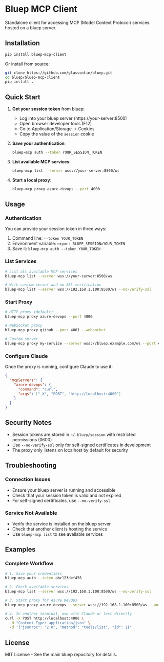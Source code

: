# Bluep MCP Client

Standalone client for accessing MCP (Model Context Protocol) services hosted on a bluep server.

## Installation

```bash
pip install bluep-mcp-client
```

Or install from source:
```bash
git clone https://github.com/glassontin/bluep.git
cd bluep/bluep-mcp-client
pip install .
```

## Quick Start

1. **Get your session token** from bluep:
   - Log into your bluep server (https://your-server:8500)
   - Open browser developer tools (F12)
   - Go to Application/Storage → Cookies
   - Copy the value of the `session` cookie

2. **Save your authentication**:
   ```bash
   bluep-mcp auth --token YOUR_SESSION_TOKEN
   ```

3. **List available MCP services**:
   ```bash
   bluep-mcp list --server wss://your-server:8500/ws
   ```

4. **Start a local proxy**:
   ```bash
   bluep-mcp proxy azure-devops --port 4000
   ```

## Usage

### Authentication

You can provide your session token in three ways:
1. Command line: `--token YOUR_TOKEN`
2. Environment variable: `export BLUEP_SESSION=YOUR_TOKEN`
3. Save it: `bluep-mcp auth --token YOUR_TOKEN`

### List Services

```bash
# List all available MCP services
bluep-mcp list --server wss://your-server:8500/ws

# With custom server and no SSL verification
bluep-mcp list --server wss://192.168.1.100:8500/ws --no-verify-ssl
```

### Start Proxy

```bash
# HTTP proxy (default)
bluep-mcp proxy azure-devops --port 4000

# WebSocket proxy
bluep-mcp proxy github --port 4001 --websocket

# Custom server
bluep-mcp proxy my-service --server wss://bluep.example.com/ws --port 4002
```

### Configure Claude

Once the proxy is running, configure Claude to use it:

```json
{
  "mcpServers": {
    "azure-devops": {
      "command": "curl",
      "args": ["-X", "POST", "http://localhost:4000"]
    }
  }
}
```

## Security Notes

- Session tokens are stored in `~/.bluep/session` with restricted permissions (0600)
- Use `--no-verify-ssl` only for self-signed certificates in development
- The proxy only listens on localhost by default for security

## Troubleshooting

### Connection Issues
- Ensure your bluep server is running and accessible
- Check that your session token is valid and not expired
- For self-signed certificates, use `--no-verify-ssl`

### Service Not Available
- Verify the service is installed on the bluep server
- Check that another client is hosting the service
- Use `bluep-mcp list` to see available services

## Examples

### Complete Workflow

```bash
# 1. Save your credentials
bluep-mcp auth --token abc123def456

# 2. Check available services
bluep-mcp list --server wss://192.168.1.100:8500/ws --no-verify-ssl

# 3. Start proxy for Azure DevOps
bluep-mcp proxy azure-devops --server wss://192.168.1.100:8500/ws --port 4000 --no-verify-ssl

# 4. In another terminal, use with Claude or test directly
curl -X POST http://localhost:4000 \
  -H "Content-Type: application/json" \
  -d '{"jsonrpc": "2.0", "method": "tools/list", "id": 1}'
```

## License

MIT License - See the main bluep repository for details.